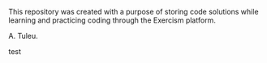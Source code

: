 This repository was created with a purpose of storing code solutions while learning and practicing coding through the Exercism platform.

A. Tuleu.

test
